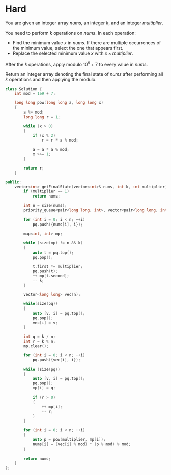 # Hard

You are given an integer array $nums$, an integer $k$, and an integer $multiplier$.

You need to perform $k$ operations on $nums$. In each operation:

- Find the minimum value $x$ in $nums$. If there are multiple occurrences of the minimum value, select the one that appears first.
- Replace the selected minimum value $x$ with $x \times multiplier$.

After the $k$ operations, apply modulo $10^9 + 7$ to every value in $nums$.

Return an integer array denoting the final state of $nums$ after performing all $k$ operations and then applying the modulo.

```cpp
class Solution {
    int mod = 1e9 + 7;

    long long pow(long long a, long long x)
    {
        a %= mod;
        long long r = 1;

        while (x > 0)
        {
            if (x % 2)
                r = r * a % mod;

            a = a * a % mod;
            x >>= 1;
        }

        return r;
    }

public:
    vector<int> getFinalState(vector<int>& nums, int k, int multiplier) {
        if (multiplier == 1)
            return nums;

        int n = size(nums);
        priority_queue<pair<long long, int>, vector<pair<long long, int>>, greater<>> pq;
        
        for (int i = 0; i < n; ++i)
            pq.push({nums[i], i});
        
        map<int, int> mp;

        while (size(mp) != n && k)
        {
            auto t = pq.top();
            pq.pop();

            t.first *= multiplier;
            pq.push(t);
            ++ mp[t.second];
            -- k;
        }

        vector<long long> vec(n);

        while(size(pq))
        {
            auto [v, i] = pq.top();
            pq.pop();
            vec[i] = v;
        }

        int q = k / n;
        int r = k % n;
        mp.clear();

        for (int i = 0; i < n; ++i)
            pq.push({vec[i], i});

        while (size(pq))
        {
            auto [v, i] = pq.top();
            pq.pop();
            mp[i] = q;

            if (r > 0)
            {
                ++ mp[i];
                -- r;
            }
        }

        for (int i = 0; i < n; ++i)
        {
            auto p = pow(multiplier, mp[i]);
            nums[i] = (vec[i] % mod) * (p % mod) % mod;
        }
        
        return nums;
    }
};
```
